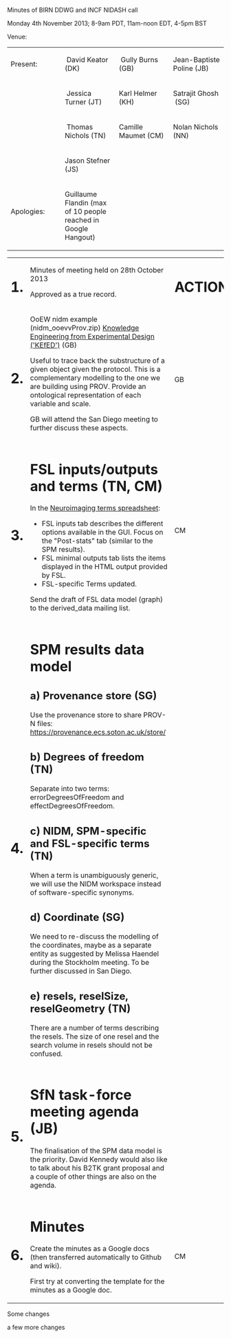Minutes of BIRN DDWG and INCF NIDASH call

Monday 4th November 2013; 8-9am PDT, 11am-noon EDT, 4-5pm BST

Venue:

[](#)[](#)

<table>
<col width="25%" />
<col width="25%" />
<col width="25%" />
<col width="25%" />
<tbody>
<tr class="odd">
<td align="left"><p>Present:</p></td>
<td align="left"><p> David Keator (DK)</p></td>
<td align="left"><p> Gully Burns (GB)</p></td>
<td align="left"><p>Jean-Baptiste Poline (JB) </p></td>
</tr>
<tr class="even">
<td align="left"><p> </p></td>
<td align="left"><p> Jessica Turner (JT)</p></td>
<td align="left"><p>Karl Helmer (KH) </p></td>
<td align="left"><p>Satrajit Ghosh  (SG)</p></td>
</tr>
<tr class="odd">
<td align="left"><p> </p></td>
<td align="left"><p> Thomas Nichols (TN)</p></td>
<td align="left"><p>Camille Maumet (CM) </p></td>
<td align="left"><p>Nolan Nichols (NN) </p></td>
</tr>
<tr class="even">
<td align="left"><p></p></td>
<td align="left"><p>Jason Stefner (JS)</p></td>
<td align="left"><p></p></td>
<td align="left"><p></p></td>
</tr>
<tr class="odd">
<td align="left"><p>Apologies:                   </p></td>
<td align="left"><p>Guillaume Flandin (max of 10 people reached in Google Hangout)</p></td>
<td align="left"><p> </p></td>
<td align="left"><p> </p></td>
</tr>
</tbody>
</table>

[](#)[](#)

<table>
<col width="33%" />
<col width="33%" />
<col width="33%" />
<tbody>
<tr class="odd">
<td align="left"><h1>1.</h1></td>
<td align="left"><p>Minutes of meeting held on 28th October 2013</p>
<p>Approved as a true record.</p></td>
<td align="left"><h1>ACTION</h1></td>
</tr>
<tr class="even">
<td align="left"><h1>2.</h1></td>
<td align="left"><p>OoEW nidm example (nidm_ooevvProv.zip) <a href="https://wiki.birncommunity.org/display/NEWBIRNCC/Knowledge+Engineering+from+Experimental+Design+%28%27KEfED%27%29">Knowledge Engineering from Experimental Design ('KEfED')</a> (GB)</p>
<p>Useful to trace back the substructure of a given object given the protocol. This is a complementary modelling to the one we are building using PROV. Provide an ontological representation of each variable and scale.</p>
<p></p>
<p>GB will attend the San Diego meeting to further discuss these aspects.</p></td>
<td align="left"><h1></h1>
<p></p>
<p></p>
<p></p>
<p></p>
<p></p>
<p>GB</p></td>
</tr>
<tr class="odd">
<td align="left"><h1>3.</h1></td>
<td align="left"><h1>FSL inputs/outputs and terms (TN, CM)</h1>
<p>In the <a href="https://docs.google.com/spreadsheet/ccc?key=0AnKAfE6L3piOdE5KSEh3dDRZYmxTdWhRWnBRYWxNRUE&amp;usp=drive_web#gid=6">Neuroimaging terms spreadsheet</a>:</p>
<ul>
<li>FSL inputs tab describes the different options available in the GUI. Focus on the &quot;Post-stats&quot; tab (similar to the SPM results).</li>
<li>FSL minimal outputs tab lists the items displayed in the HTML output provided by FSL.</li>
<li>FSL-specific Terms updated.</li>
</ul>
<p></p>
<p>Send the draft of FSL data model (graph) to the derived_data mailing list.</p></td>
<td align="left"><p></p>
<p></p>
<p></p>
<p></p>
<p></p>
<p></p>
<p></p>
<p></p>
<p></p>
<p></p>
<p>CM</p></td>
</tr>
<tr class="even">
<td align="left"><h1>4.</h1></td>
<td align="left"><h1>SPM results data model</h1>
<h2>a) Provenance store (SG)</h2>
<p>Use the provenance store to share PROV-N files: <a href="https://provenance.ecs.soton.ac.uk/store/">https://provenance.ecs.soton.ac.uk/store/</a> </p>
<h2>b) Degrees of freedom (TN)</h2>
<p>Separate into two terms: errorDegreesOfFreedom and effectDegreesOfFreedom.</p>
<h2>c) NIDM, SPM-specific and FSL-specific terms (TN)</h2>
<p>When a term is unambiguously generic, we will use the NIDM workspace instead of software-specific synonyms.</p>
<h2>d) Coordinate (SG)</h2>
<p>We need to re-discuss the modelling of the coordinates, maybe as a separate entity as suggested by Melissa Haendel during the Stockholm meeting. To be further discussed in San Diego.</p>
<h2>e) resels, reselSize, reselGeometry (TN)</h2>
<p>There are a number of terms describing the resels. The size of one resel and the search volume in resels should not be confused.</p></td>
<td align="left"><p></p>
<p></p>
<p></p></td>
</tr>
<tr class="odd">
<td align="left"><h1>5.</h1></td>
<td align="left"><h1>SfN task-force meeting agenda (JB)</h1>
<p>The finalisation of the SPM data model is the priority. David Kennedy would also like to talk about his B2TK grant proposal and a couple of other things are also on the agenda.</p></td>
<td align="left"><p></p></td>
</tr>
<tr class="even">
<td align="left"><h1>6.</h1></td>
<td align="left"><h1>Minutes</h1>
<p>Create the minutes as a Google docs (then transferred automatically to Github and wiki).</p>
<p></p>
<p>First try at converting the template for the minutes as a Google doc.</p></td>
<td align="left"><h1></h1>
<p></p>
<p></p>
<p>CM</p></td>
</tr>
</tbody>
</table>

Some changes

a few more changes
